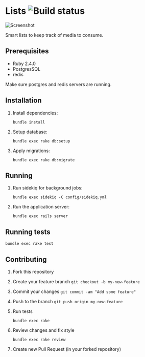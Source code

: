 # Lists ![Build status](https://travis-ci.org/rathrio/lists.svg?branch=master)

![Screenshot](https://i.imgur.com/L0kJMyc.png)

Smart lists to keep track of media to consume.

## Prerequisites

+ Ruby 2.4.0
+ PostgresSQL
+ redis

Make sure postgres and redis servers are running.

## Installation

1. Install dependencies:
    ```
    bundle install
    ```

2. Setup database:
    ```
    bundle exec rake db:setup
    ```

3. Apply migrations:
    ```
    bundle exec rake db:migrate
    ```

## Running

1. Run sidekiq for background jobs:
    ```
    bundle exec sidekiq -C config/sidekiq.yml
    ```

2. Run the application server:
    ```
    bundle exec rails server
    ```

## Running tests

```
bundle exec rake test
```

## Contributing

1. Fork this repository
2. Create your feature branch `git checkout -b my-new-feature`
3. Commit your changes `git commit -am "Add some feature"`
4. Push to the branch `git push origin my-new-feature`
5. Run tests
    ```
    bundle exec rake
    ```

6. Review changes and fix style
    ```
    bundle exec rake review
    ```

5. Create new Pull Request (in your forked repository)
